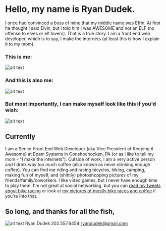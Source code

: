 # Hello, my name is Ryan Dudek.
I once had convinced a boss of mine that my middle name was Effin. At first he thought I said Elvin, but I told him I was AWESOME and not an ELF (no offense to elves or elf lovers). That is a true story. I am a front end web developer, which is to say, I make the internets (at least this is how I explain it to my mom).

### This is me:
![alt text](https://github.com/ryandudek/ryandudek.github.io/img/track.jpg "Logo Title Text 1")

### And this is also me:
![alt text](https://github.com/ryandudek/ryandudek.github.io/img/dccx.jpg "Riding bikes")

### But most importantly, I can make myself look like this if you'd wish:
![alt text](https://github.com/ryandudek/ryandudek.github.io/img/bossman.jpg "Incredible!")

## Currently
I am a Senior Front End Web Developer (aka Vice President of Keeping it Awesome) at Epam Systems in Conshochocken, PA (or as I like to tell my mom - "I make the internets"). Outside of work, I am a very active person and I drink way too much coffee (also known as never drinking enough coffee). You can find me riding and racing bicycles, hiking, camping, making fun of myself, and (shittily) photoshopping pictures of my friends/family/coworkers. I like video games, but I never have enough time to play them. I'm not great at social networking, but you can [read my tweets about bike racing](https://twitter.com/kelpiuscycling) or look at [my pictures of mostly bike races and coffee](https://instagram.com/ryaneffindudek) if you're into that.

## So long, and thanks for all the fish,
![alt text](https://github.com/ryandudek/ryandudek.github.io/img/mission.jpg "Mission Accomplished")
Ryan Dudek
202.557.6454
ryandudek@gmail.com